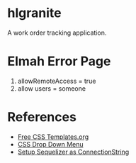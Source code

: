 hlgranite
=========
A work order tracking application.

Elmah Error Page
===========
1. allowRemoteAccess = true
2. allow users = someone

References
=======
- [Free CSS Templates.org](http://www.freecsstemplates.org/)
- [CSS Drop Down Menu](http://cssmenumaker.com/css-drop-down-menu)
- [Setup Sequelizer as ConnectionString](http://support.appharbor.com/kb/add-ons/using-sequelizer)
